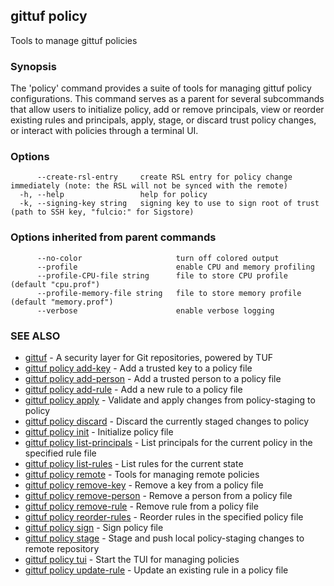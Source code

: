 ## gittuf policy

Tools to manage gittuf policies

### Synopsis

The 'policy' command provides a suite of tools for managing gittuf policy configurations. This command serves as a parent for several subcommands that allow users to initialize policy, add or remove principals, view or reorder existing rules and principals, apply, stage, or discard trust policy changes, or interact with policies through a terminal UI.

### Options

```
      --create-rsl-entry     create RSL entry for policy change immediately (note: the RSL will not be synced with the remote)
  -h, --help                 help for policy
  -k, --signing-key string   signing key to use to sign root of trust (path to SSH key, "fulcio:" for Sigstore)
```

### Options inherited from parent commands

```
      --no-color                     turn off colored output
      --profile                      enable CPU and memory profiling
      --profile-CPU-file string      file to store CPU profile (default "cpu.prof")
      --profile-memory-file string   file to store memory profile (default "memory.prof")
      --verbose                      enable verbose logging
```

### SEE ALSO

* [gittuf](gittuf.md)	 - A security layer for Git repositories, powered by TUF
* [gittuf policy add-key](gittuf_policy_add-key.md)	 - Add a trusted key to a policy file
* [gittuf policy add-person](gittuf_policy_add-person.md)	 - Add a trusted person to a policy file
* [gittuf policy add-rule](gittuf_policy_add-rule.md)	 - Add a new rule to a policy file
* [gittuf policy apply](gittuf_policy_apply.md)	 - Validate and apply changes from policy-staging to policy
* [gittuf policy discard](gittuf_policy_discard.md)	 - Discard the currently staged changes to policy
* [gittuf policy init](gittuf_policy_init.md)	 - Initialize policy file
* [gittuf policy list-principals](gittuf_policy_list-principals.md)	 - List principals for the current policy in the specified rule file
* [gittuf policy list-rules](gittuf_policy_list-rules.md)	 - List rules for the current state
* [gittuf policy remote](gittuf_policy_remote.md)	 - Tools for managing remote policies
* [gittuf policy remove-key](gittuf_policy_remove-key.md)	 - Remove a key from a policy file
* [gittuf policy remove-person](gittuf_policy_remove-person.md)	 - Remove a person from a policy file
* [gittuf policy remove-rule](gittuf_policy_remove-rule.md)	 - Remove rule from a policy file
* [gittuf policy reorder-rules](gittuf_policy_reorder-rules.md)	 - Reorder rules in the specified policy file
* [gittuf policy sign](gittuf_policy_sign.md)	 - Sign policy file
* [gittuf policy stage](gittuf_policy_stage.md)	 - Stage and push local policy-staging changes to remote repository
* [gittuf policy tui](gittuf_policy_tui.md)	 - Start the TUI for managing policies
* [gittuf policy update-rule](gittuf_policy_update-rule.md)	 - Update an existing rule in a policy file

